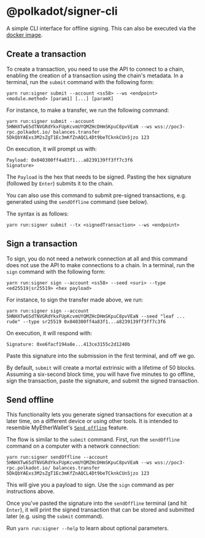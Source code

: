 # @polkadot/signer-cli

A simple CLI interface for offline signing. This can also be executed via the [docker image](../../README.md#docker).

## Create a transaction

To create a transaction, you need to use the API to connect to a chain, enabling the creation of a transaction using the chain's metadata. In a terminal, run the `submit` command with the following form:

`yarn run:signer submit --account <ss58> --ws <endpoint> <module.method> [param1] [...] [paramX]`

For instance, to make a transfer, we run the following command:

`yarn run:signer submit --account 5HNHXTw65dTNVGRdYkxFUpKcvmUYQMZHcDHmSKpuC8pvVEaN --ws wss://poc3-rpc.polkadot.io/ balances.transfer 5DkQbYAExs3M2sZgT1Ec3mKfZnAQCL4Dt9beTCknkCUn5jzo 123`

On execution, it will prompt us with:

```
Payload: 0x040300ff4a83f1...a8239139ff3ff7c3f6
Signature>
```

The `Payload` is the hex that needs to be signed. Pasting the hex signature (followed by `Enter`) submits it to the chain.

You can also use this command to submit pre-signed transactions, e.g. generated using the `sendOffline` command (see below).

The syntax is as follows:

`yarn run:signer submit --tx <signedTransaction> --ws <endpoint>`

## Sign a transaction

To sign, you do not need a network connection at all and this command does not use the API to make connections to a chain. In a terminal, run the `sign` command with the following form:

`yarn run:signer sign --account <ss58> --seed <suri> --type <ed25519|sr25519> <hex payload>`

For instance, to sign the transfer made above, we run:

`yarn run:signer sign --account 5HNHXTw65dTNVGRdYkxFUpKcvmUYQMZHcDHmSKpuC8pvVEaN --seed "leaf ... rude" --type sr25519 0x040300ff4a83f1...a8239139ff3ff7c3f6`

On execution, it will respond with:

```
Signature: 0xe6facf194a8e...413ce3155c2d1240b
```

Paste this signature into the submission in the first terminal, and off we go.

By default, `submit` will create a mortal extrinsic with a lifetime of 50 blocks. Assuming a six-second block time, you will have five minutes to go offline, sign the transaction, paste the signature, and submit the signed transaction.

## Send offline

This functionality lets you generate signed transactions for execution at a later time, on a different device or using other tools. It is intended to resemble MyEtherWallet's [`Send offline`](https://kb.myetherwallet.com/en/offline/offline_transaction/) feature.

The flow is similar to the `submit` command. First, run the `sendOffline` command on a computer with a network connection:

`yarn run:signer sendOffline --account 5HNHXTw65dTNVGRdYkxFUpKcvmUYQMZHcDHmSKpuC8pvVEaN --ws wss://poc3-rpc.polkadot.io/ balances.transfer 5DkQbYAExs3M2sZgT1Ec3mKfZnAQCL4Dt9beTCknkCUn5jzo 123`

This will give you a payload to sign. Use the `sign` command as per instructions above.

Once you've pasted the signature into the `sendOffline` terminal (and hit `Enter`), it will print the signed transaction that can be stored and submitted later (e.g. using the `submit` command).

Run `yarn run:signer --help` to learn about optional parameters.
